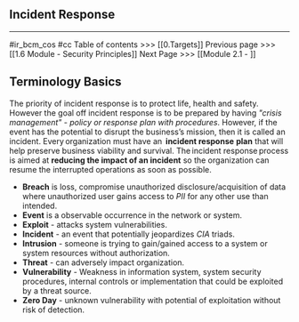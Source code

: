 ## Incident Response
---
#ir_bcm_cos  #cc
Table of contents >>> [[0.Targets]]
Previous page >>> [[1.6 Module - Security Principles]]
Next Page >>> [[Module 2.1  - ]]

## Terminology Basics
The priority of incident response is to protect life, health and safety. However the goal off
incident response is to be prepared by having *"crisis management" - policy or response plan with procedures*.
However, if the event has the potential to disrupt the business’s mission, then it is called an incident. Every organization must have an  **incident response** **plan** that will help preserve business viability and survival.
The incident response process is aimed at **reducing the impact of an incident** so the organization can resume the interrupted operations as soon as possible.

- **Breach** is loss, compromise unauthorized disclosure/acquisition of data where unauthorized user gains access to *PII* for any other use than intended.
- **Event** is a observable occurrence in the network or system.
- **Exploit** - attacks system vulnerabilities.
- **Incident** - an event that potentially jeopardizes *CIA* triads.
- **Intrusion** - someone is trying to gain/gained access to a system or system resources without authorization.
- **Threat** - can adversely impact organization.
- **Vulnerability** - Weakness in information system, system security procedures, internal controls or implementation that could be exploited by a threat source.
- **Zero Day** - unknown vulnerability with potential of exploitation without risk of detection.

